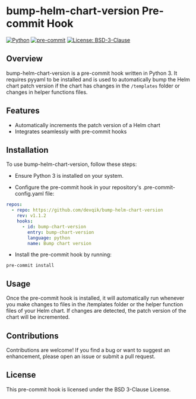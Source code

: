 # bump-helm-chart-version Pre-commit Hook

[![Python](https://img.shields.io/badge/Python-3.x-blue.svg)](https://www.python.org/)
[![pre-commit](https://img.shields.io/badge/pre--commit-enabled-brightgreen?logo=pre-commit&logoColor=white)](https://pre-commit.com/)
[![License: BSD-3-Clause](https://img.shields.io/badge/License-BSD%203--Clause-blue.svg)](https://opensource.org/licenses/BSD-3-Clause)

## Overview

bump-helm-chart-version is a pre-commit hook written in Python 3. It requires pyyaml to be installed and is used to automatically bump the Helm chart patch version if the chart has changes in the `/templates` folder or changes in helper functions files.

## Features

- Automatically increments the patch version of a Helm chart
- Integrates seamlessly with pre-commit hooks

## Installation

To use bump-helm-chart-version, follow these steps:

- Ensure Python 3 is installed on your system.

- Configure the pre-commit hook in your repository's .pre-commit-config.yaml file:

```yaml
repos:
  - repo: https://github.com/devqik/bump-helm-chart-version
    rev: v1.1.2
    hooks:
      - id: bump-chart-version
        entry: bump-chart-version
        language: python
        name: Bump chart version
``` 

- Install the pre-commit hook by running:

```script
pre-commit install
```

## Usage

Once the pre-commit hook is installed, it will automatically run whenever you make changes to files in the /templates folder or the helper function files of your Helm chart. If changes are detected, the patch version of the chart will be incremented.

## Contributions

Contributions are welcome! If you find a bug or want to suggest an enhancement, please open an issue or submit a pull request.

## License

This pre-commit hook is licensed under the BSD 3-Clause License.
